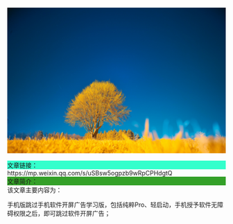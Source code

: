 ![img](./assets/wolfgang-hasselmann-FtpVI5tcZg4-unsplash.jpg)

<div style="background-color:#33ffcc">文章链接：</div>
https://mp.weixin.qq.com/s/uSBsw5ogpzb9wRpCPHdgtQ

<div style="background-color:RGB(52,160,40)">文章简介：</div>
该文章主要内容为：

手机版跳过手机软件开屏广告学习版，包括纯粹Pro、轻启动，手机授予软件无障碍权限之后，即可跳过软件开屏广告；